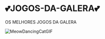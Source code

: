 # 💕JOGOS-DA-GALERA💕
OS MELHORES JOGOS DA GALERA

![MeowDancingCatGIF](https://github.com/user-attachments/assets/3a4e30fc-eb08-421f-aab5-0237a353a9a9)



